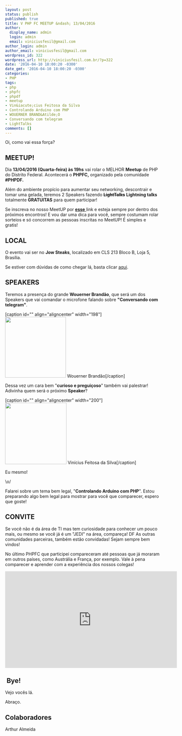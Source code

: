```yaml
---
layout: post
status: publish
published: true
title: V PHP FC MEETUP &ndash; 13/04/2016
author:
  display_name: admin
  login: admin
  email: viniciusfesil@gmail.com
author_login: admin
author_email: viniciusfesil@gmail.com
wordpress_id: 322
wordpress_url: http://viniciusfesil.com.br/?p=322
date: '2016-04-10 18:00:20 -0300'
date_gmt: '2016-04-10 18:00:20 -0300'
categories:
- PHP
tags:
- php
- phpfc
- phpdf
- meetup
- Vin&iacute;cius Feitosa da Silva
- Controlando Arduino com PHP
- WOUERNER BRAND&Atilde;O
- Conversando com telegram
- LightTalks
comments: []
---
```

<p>Oi, como vai essa for&ccedil;a?</p>
<h2>MEETUP!</h2>
<p>Dia&nbsp;<strong>13/04/2016 (Quarta-feira) &agrave;s&nbsp;19hs</strong> vai rolar o MELHOR&nbsp;<strong>Meetup</strong> de PHP do Distrito Federal. Acontecer&aacute; o&nbsp;<strong>PHPFC,</strong>&nbsp;organizado pela comunidade <strong>#PHPDF.</strong></p>
<p>Al&eacute;m do ambiente prop&iacute;cio para aumentar seu networking, descontrair e tomar uma gelada, teremos 2 Speakers fazendo <del><strong>LightTalks</strong></del> <strong>Lightning talks</strong> totalmente <strong>GRATUITAS</strong> para quem participar!</p>
<p>Se inscreva no nosso MeetUP por&nbsp;<a href="http://www.meetup.com/pt-BR/php-df/events/229377391/" target="_blank"><strong>esse</strong> </a>link e esteja&nbsp;sempre por dentro dos pr&oacute;ximos encontros! E vou dar uma dica para voc&ecirc;, sempre costumam rolar sorteios e s&oacute; concorrem as pessoas inscritas no MeetUP! &Eacute; simples e gratis!</p>
<h2>LOCAL</h2>
<p>O evento vai ser no <strong>Jow Steaks</strong>, localizado em&nbsp;CLS 213 Bloco B, Loja 5, Bras&iacute;lia.</p>
<p>Se estiver com d&uacute;vidas de como chegar l&aacute;, basta&nbsp;clicar <a href="https://www.google.com/maps?ll=-15.822172,-47.902829&amp;z=16&amp;t=m&amp;hl=pt-BR&amp;gl=US&amp;mapclient=apiv3">aqui</a>.</p>
<h2>SPEAKERS</h2>
<p>Teremos a presen&ccedil;a do grande&nbsp;<b>Wouerner Brand&atilde;o</b>, que&nbsp;ser&aacute; um dos Speakers que&nbsp;vai comandar o microfone&nbsp;falando sobre <strong>"Conversando com telegram"</strong>.</p>
<p>[caption id="" align="aligncenter" width="198"]<img src="http://photos1.meetupstatic.com/photos/event/6/0/d/2/600_448644786.jpeg" alt="" width="198" height="198" /> Wouerner Brand&atilde;o[/caption]</p>
<p>Dessa vez um cara bem "<strong>curioso e pregui&ccedil;oso</strong>" tamb&eacute;m vai palestrar! Adivinha quem ser&aacute; o pr&oacute;ximo <strong>Speaker</strong>?</p>
<p>[caption id="" align="aligncenter" width="200"]<img src="http://photos3.meetupstatic.com/photos/event/6/0/8/b/600_448644715.jpeg" alt="" width="200" height="200" /> Vin&iacute;cius Feitosa da Silva[/caption]</p>
<p>Eu mesmo!</p>
<p>\o/</p>
<p>Falarei sobre um tema bem legal, "<strong>Controlando Arduino com PHP</strong>". Estou preparando algo bem legal para mostrar para voc&ecirc; que comparecer, espero que goste!</p>
<h2>CONVITE</h2>
<p>Se voc&ecirc; n&atilde;o &eacute; da &aacute;rea de TI mas tem curiosidade para conhecer um pouco mais, ou mesmo se voc&ecirc; j&aacute; &eacute; um "JEDI" na &aacute;rea, compare&ccedil;a! DF As outras comunidades parceiras, tamb&eacute;m est&atilde;o convidadas! Sejam sempre bem vindos!</p>
<p>No &uacute;ltimo PHPFC que participei compareceram at&eacute; pessoas que j&aacute; moraram em outros pa&iacute;ses, como Austr&aacute;lia e Fran&ccedil;a, por exemplo. Vale &agrave; pena comparecer e aprender com a experi&ecirc;ncia dos nossos colegas!</p>
<p><iframe src="https://www.youtube.com/embed/MRNCgzylKzM" width="560" height="315" frameborder="0" allowfullscreen="allowfullscreen"></iframe></p>
<h2>&nbsp;Bye!</h2>
<p>Vejo voc&ecirc;s l&aacute;.</p>
<p>Abra&ccedil;o.</p>
<h2>Colaboradores</h2>
<p>Arthur Almeida</p>
